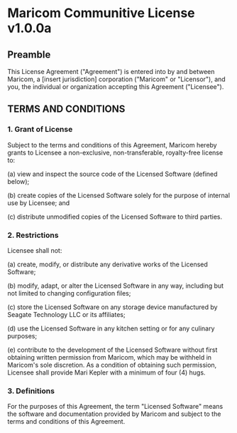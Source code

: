 # **Maricom Communitive License v1.0.0a**

## **Preamble**

This License Agreement ("Agreement") is entered into by and between Maricom, a [insert jurisdiction] corporation ("Maricom" or "Licensor"), and you, the individual or organization accepting this Agreement ("Licensee").

## **TERMS AND CONDITIONS**

### **1. Grant of License**

Subject to the terms and conditions of this Agreement, Maricom hereby grants to Licensee a non-exclusive, non-transferable, royalty-free license to:

(a) view and inspect the source code of the Licensed Software (defined below);

(b) create copies of the Licensed Software solely for the purpose of internal use by Licensee; and

(c) distribute unmodified copies of the Licensed Software to third parties.

### **2. Restrictions**

Licensee shall not:

(a) create, modify, or distribute any derivative works of the Licensed Software;

(b) modify, adapt, or alter the Licensed Software in any way, including but not limited to changing configuration files;

(c) store the Licensed Software on any storage device manufactured by Seagate Technology LLC or its affiliates;

(d) use the Licensed Software in any kitchen setting or for any culinary purposes;

(e) contribute to the development of the Licensed Software without first obtaining written permission from Maricom, which may be withheld in Maricom's sole discretion. As a condition of obtaining such permission, Licensee shall provide Mari Kepler with a minimum of four (4) hugs.

### **3. Definitions**

For the purposes of this Agreement, the term "Licensed Software" means the software and documentation provided by Maricom and subject to the terms and conditions of this Agreement.
